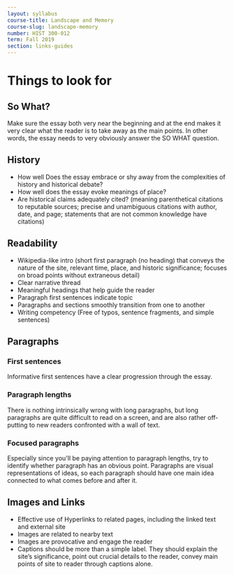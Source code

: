 ```yaml
---
layout: syllabus
course-title: Landscape and Memory
course-slug: landscape-memory
number: HIST 300-012
term: Fall 2019
section: links-guides
---
```


# Things to look for

## So What?
Make sure the essay both very near the beginning and at the end makes it very clear what the reader is to take away as the main points. In other words, the essay needs to very obviously answer the SO WHAT question.


## History
- How well Does the essay embrace or shy away from the complexities of history and historical debate?
- How well does the essay evoke meanings of place?
- Are historical claims adequately cited? (meaning parenthetical citations to reputable sources; precise and unambiguous citations with author, date, and page; statements that are not common knowledge have citations)


## Readability
- Wikipedia-like intro (short first paragraph (no heading) that conveys the nature of the site, relevant time, place, and historic significance; focuses on broad points without extraneous detail)
- Clear narrative thread
- Meaningful headings that help guide the reader
- Paragraph first sentences indicate topic
- Paragraphs and sections smoothly transition from one to another
- Writing competency (Free of typos, sentence fragments, and simple sentences)


## Paragraphs

### First sentences
Informative first sentences have a clear progression through the essay.

### Paragraph lengths
There is nothing intrinsically wrong with long paragraphs, but long paragraphs are quite difficult to read on a screen, and are also rather off-putting to new readers confronted with a wall of text.

### Focused paragraphs
Especially since you'll be paying attention to paragraph lengths, try to identify whether paragraph has an obvious point. Paragraphs are visual representations of ideas, so each paragraph should have one main idea connected to what comes before and after it.

## Images and Links
- Effective use of Hyperlinks to related pages, including the linked text and external site
- Images are related to nearby text
- Images are provocative and engage the reader
- Captions should be more than a simple label. They should explain the site’s significance, point out crucial details to the reader, convey main points of site to reader through captions alone.
